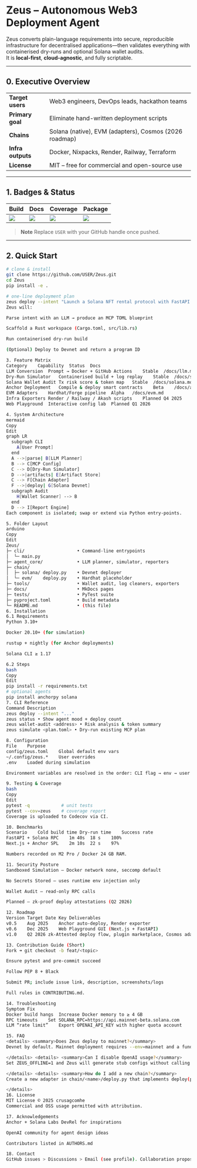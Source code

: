 # Zeus – Autonomous Web3 Deployment Agent

Zeus converts plain-language requirements into secure, reproducible infrastructure for decentralised applications—then validates everything with containerised dry-runs and optional Solana wallet audits.  
It is **local-first**, **cloud-agnostic**, and fully scriptable.

---

## 0. Executive Overview

| | |
|---|---|
| **Target users** | Web3 engineers, DevOps leads, hackathon teams |
| **Primary goal** | Eliminate hand-written deployment scripts |
| **Chains** | Solana (native), EVM (adapters), Cosmos (2026 roadmap) |
| **Infra outputs** | Docker, Nixpacks, Render, Railway, Terraform |
| **License** | MIT – free for commercial and open-source use |

---

## 1. Badges & Status

| Build | Docs | Coverage | Package |
|------|------|----------|---------|
| ![](https://img.shields.io/github/actions/workflow/status/USER/Zeus/ci.yml?label=CI) | ![](https://img.shields.io/github/actions/workflow/status/USER/Zeus/docs.yml?label=Docs) | ![](https://img.shields.io/codecov/c/github/USER/Zeus) | ![](https://img.shields.io/pypi/v/zeus-pet-llm) |

> **Note** Replace `USER` with your GitHub handle once pushed.

---

## 2. Quick Start

```bash
# clone & install
git clone https://github.com/USER/Zeus.git
cd Zeus
pip install -e .

# one-line deployment plan
zeus deploy --intent "Launch a Solana NFT rental protocol with FastAPI backend"
Zeus will:

Parse intent with an LLM → produce an MCP TOML blueprint

Scaffold a Rust workspace (Cargo.toml, src/lib.rs)

Run containerised dry-run build

(Optional) Deploy to Devnet and return a program ID

3. Feature Matrix
Category	Capability	Status	Docs
LLM Conversion	Prompt → Docker + GitHub Actions	Stable	/docs/llm.md
Dry-Run Simulator	Containerised build + log replay	Stable	/docs/simulator.md
Solana Wallet Audit	Tx risk score & token map	Stable	/docs/solana.md
Anchor Deployment	Compile & deploy smart contracts	Beta	/docs/anchor.md
EVM Adapters	Hardhat/Forge pipeline	Alpha	/docs/evm.md
Infra Exporters	Render / Railway / Akash scripts	Planned	Q4 2025
Web Playground	Interactive config lab	Planned	Q1 2026

4. System Architecture
mermaid
Copy
Edit
graph LR
  subgraph CLI
    A[User Prompt]
  end
  A -->|parse| B[LLM Planner]
  B --> C[MCP Config]
  C --> D[Dry-Run Simulator]
  D -->|artifacts| E[Artifact Store]
  C --> F[Chain Adapter]
  F -->|deploy| G[Solana Devnet]
  subgraph Audit
    H[Wallet Scanner] --> B
  end
  D --> I[Report Engine]
Each component is isolated; swap or extend via Python entry-points.

5. Folder Layout
arduino
Copy
Edit
Zeus/
├─ cli/                    • Command-line entrypoints
│  └─ main.py
├─ agent_core/             • LLM planner, simulator, reporters
├─ chain/
│  ├─ solana/ deploy.py    • Devnet deployer
│  └─ evm/    deploy.py    • Hardhat placeholder
├─ tools/                  • Wallet audit, log cleaners, exporters
├─ docs/                   • MkDocs pages
├─ tests/                  • PyTest suite
├─ pyproject.toml          • Build metadata
└─ README.md               • (this file)
6. Installation
6.1 Requirements
Python 3.10+

Docker 20.10+ (for simulation)

rustup + nightly (for Anchor deployments)

Solana CLI ≥ 1.17

6.2 Steps
bash
Copy
Edit
pip install -r requirements.txt
# optional agents
pip install anchorpy solana
7. CLI Reference
Command	Description
zeus deploy --intent "..."	
zeus status • Show agent mood + deploy count	
zeus wallet-audit <address> • Risk analysis & token summary	
zeus simulate <plan.toml> • Dry-run existing MCP plan	

8. Configuration
File	Purpose
config/zeus.toml	Global default env vars
~/.config/zeus.*	User overrides
.env	Loaded during simulation

Environment variables are resolved in the order: CLI flag → env → user config → global config.

9. Testing & Coverage
bash
Copy
Edit
pytest -q            # unit tests
pytest --cov=zeus    # coverage report
Coverage is uploaded to Codecov via CI.

10. Benchmarks
Scenario	Cold build time	Dry-run time	Success rate
FastAPI + Solana RPC	1m 40s	18 s	100%
Next.js + Anchor SPL	2m 10s	22 s	97%

Numbers recorded on M2 Pro / Docker 24 GB RAM.

11. Security Posture
Sandboxed Simulation – Docker network none, seccomp default

No Secrets Stored – uses runtime env injection only

Wallet Audit – read-only RPC calls

Planned – zk-proof deploy attestations (Q2 2026)

12. Roadmap
Version	Target Date	Key Deliverables
v0.5	Aug 2025	Anchor auto-deploy, Render exporter
v0.6	Dec 2025	Web Playground GUI (Next.js + FastAPI)
v1.0	Q2 2026	zk-Attested deploy flow, plugin marketplace, Cosmos adapter

13. Contribution Guide (Short)
Fork ➜ git checkout -b feat/<topic>

Ensure pytest and pre-commit succeed

Follow PEP 8 + Black

Submit PR; include issue link, description, screenshots/logs

Full rules in CONTRIBUTING.md.

14. Troubleshooting
Symptom	Fix
Docker build hangs	Increase Docker memory to ≥ 4 GB
RPC timeouts	Set SOLANA_RPC=https://api.mainnet-beta.solana.com
LLM “rate limit”	Export OPENAI_API_KEY with higher quota account

15. FAQ
<details> <summary>Does Zeus deploy to mainnet?</summary>
Devnet by default. Mainnet deployment requires --env=mainnet and a funded wallet.

</details> <details> <summary>Can I disable OpenAI usage?</summary>
Set ZEUS_OFFLINE=1 and Zeus will generate stub configs without calling external APIs.

</details> <details> <summary>How do I add a new chain?</summary>
Create a new adapter in chain/<name>/deploy.py that implements deploy(plan).

</details>
16. License
MIT License © 2025 crusagcomhe
Commercial and OSS usage permitted with attribution.

17. Acknowledgements
Anchor + Solana Labs DevRel for inspirations

OpenAI community for agent design ideas

Contributors listed in AUTHORS.md

18. Contact
GitHub issues > Discussions > Email (see profile). Collaboration proposals welcome.
